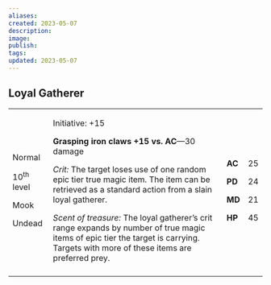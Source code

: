 ```yaml
---
aliases: 
created: 2023-05-07
description: 
image: 
publish: 
tags: 
updated: 2023-05-07
---
```


## Loyal Gatherer

<table>
<colgroup>
<col style="width: 16%" />
<col style="width: 71%" />
<col style="width: 5%" />
<col style="width: 6%" />
</colgroup>
<tbody>
<tr class="odd">
<td><p>Normal</p>
<p>10<sup>th</sup> level</p>
<p>Mook</p>
<p>Undead</p></td>
<td><p>Initiative: +15</p>
<p><strong>Grasping iron claws +15 vs. AC</strong>—30 damage</p>
<p><em>Crit:</em> The target loses use of one random epic tier true
magic item. The item can be retrieved as a standard action from a slain
loyal gatherer.</p>
<p><em>Scent of treasure:</em> The loyal gatherer’s crit range expands
by number of true magic items of epic tier the target is carrying.
Targets with more of these items are preferred prey.</p></td>
<td><p><strong>AC</strong></p>
<p><strong>PD</strong></p>
<p><strong>MD</strong></p>
<p><strong>HP</strong></p></td>
<td><p>25</p>
<p>24</p>
<p>21</p>
<p>45</p></td>
</tr>
<tr class="even">
<td></td>
<td></td>
<td></td>
<td></td>
</tr>
</tbody>
</table>

